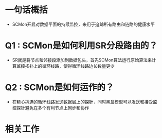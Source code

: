 # 一句话概括
- SCMon开启对数据平面的持续监控，来用于追踪所有路由和链路的健康水平

# Q1 : SCMon是如何利用SR分段路由的？
- SR就是将节点和邻接段添加到数据包头，首先SCMon算法运行原始算法来计算监控拓扑上的循环线路，使得循环线路边长数量更少

# Q2 : SCMon是如何运作的？
- 在精心挑选的循环线路发送数据层上的探针，同时黑盒模型可以发送和接受监控探针避免在多个有利节点上同步和协作

# 相关工作